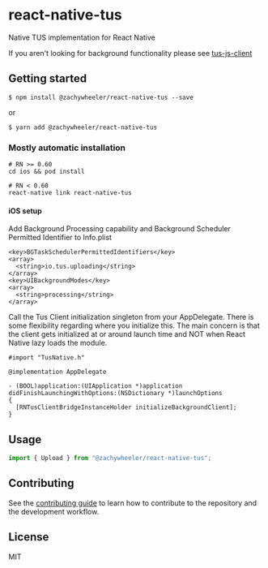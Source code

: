 # react-native-tus

Native TUS implementation for React Native

If you aren't looking for background functionality please see [tus-js-client](https://github.com/tus/tus-js-client)

## Getting started

`$ npm install @zachywheeler/react-native-tus --save`

or

`$ yarn add @zachywheeler/react-native-tus`

### Mostly automatic installation

```
# RN >= 0.60
cd ios && pod install

# RN < 0.60
react-native link react-native-tus
```

#### iOS setup

Add Background Processing capability and Background Scheduler Permitted Identifier to Info.plist

```
<key>BGTaskSchedulerPermittedIdentifiers</key>
<array>
  <string>io.tus.uploading</string>
</array>
<key>UIBackgroundModes</key>
<array>
  <string>processing</string>
</array>
```


Call the Tus Client initialization singleton from your AppDelegate. There is some flexibility regarding where you initialize this. The main concern is that the client gets initialized at or around launch time and NOT when React Native lazy loads the module.

```
#import "TusNative.h"

@implementation AppDelegate

- (BOOL)application:(UIApplication *)application didFinishLaunchingWithOptions:(NSDictionary *)launchOptions
{
  [RNTusClientBridgeInstanceHolder initializeBackgroundClient];
}
```


## Usage

```js
import { Upload } from "@zachywheeler/react-native-tus";

```

## Contributing

See the [contributing guide](CONTRIBUTING.md) to learn how to contribute to the repository and the development workflow.

## License

MIT
